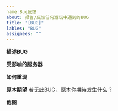 ```yaml
---
name:Bug反馈
about: 报告/反馈任何游玩中遇到的BUG
title: "[BUG]"
lables: "BUG"
assignees: ""
---
```


**描述BUG**

**受影响的服务器**

**如何重现**

**原本期望**
若无此BUG，原本你期待发生什么？

**截图**
